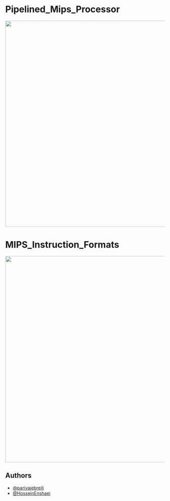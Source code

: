 # Pipelined_Mips_Processor

<!-- <img src="https://user-images.githubusercontent.com/87968419/175491403-af7fb129-df12-4837-b392-2204e70af8c2.jpg" width="650"> -->
<img src="https://user-images.githubusercontent.com/87968419/178159695-d9fcfeea-472b-4912-8491-386dbf66fc32.png" width="650">

# MIPS_Instruction_Formats
<img src="https://user-images.githubusercontent.com/87968419/175492564-6d3983c8-9276-4951-a0d0-eedf9916e441.jpg" width="650">

## Authors

- [@pariyajebreili](https://github.com/pariyajebreili)
- [@HosseinEnshaei](https://github.com/HosseinEn)
